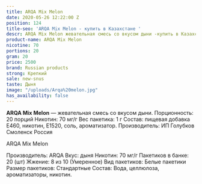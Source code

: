 ```yaml
---
title: ARQA Mix Melon
date: 2020-05-26 12:22:00 Z
position: 124
title-seo: 'ARQA Mix Melon - купить в Казахстане '
descr: ARQA Mix Melon жевательная смесь со вкусом дыни -купить в Казахстане
product-name: ARQA Mix Melon
nicotine: 70
portions: 20
gram: 20
price: 2500
brand: Russian products
strong: Крепкий
sale: new-snus
taste: Дыня
image: "/uploads/Arqa%20melon.jpg"
has_availability: false
---
```


**ARQA Mix Melon** — жевательная смесь со вкусом дыни. Порционность: 20 порций Никотин: 70 мг/г Вес пакетика: 1 г Состав: пищевая добавка E460, никотин, E1520, соль, ароматизатор. Производитель: ИП Голубков Смоленск Россия

ARQA Mix Melon

Производитель: ARQA Вкус: дыня Никотин: 70 мг/г Пакетиков в банке: 20 (шт) Жжение: 8 из 10 (Умеренное) Вид пакетиков: Белые пакетики Размер пакетиков: Стандартные Состав: Вода, целлюлоза, ароматизаторы, никотин.